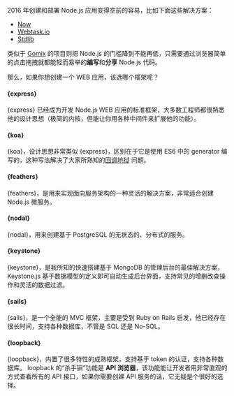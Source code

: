 2016 年创建和部署 Node.js 应用变得空前的容易，比如下面这些解决方案：

* [Now](https://zeit.co/now)
* [Webtask.io](https://webtask.io/)
* [Stdlib](https://stdlib.com/)

类似于 [Gomix](https://gomix.com) 的项目则把 Node.js 的门槛降到不能再低，只需要通过浏览器简单的点击拖拽就都能轻而易举的**编写**和**分享** Node.js 代码。

那么，如果你想创建一个 WEB 应用，该选哪个框架呢？

#### {express}

{express} 已经成为开发 Node.js WEB 应用的标准框架，大多数工程师都很熟悉他的设计思想（极简的内核，但能让你用各种中间件来扩展他的功能）。

#### {koa}

{koa}，设计思想非常类似 {express}，区别在于它是使用 ES6 中的 generator 编写的，这种写法解决了大家所熟知的[回调地狱](https://www.sitepoint.com/saved-from-callback-hell/) 问题。

#### {feathers}

{feathers}，是用来实现面向服务架构的一种灵活的解决方案，非常适合创建 Node.js 微服务。

#### {nodal}

{nodal}，用来创建基于 PostgreSQL 的无状态的、分布式的服务。

#### {keystone}

{keystone}，是我所知的快速搭建基于 MongoDB 的管理后台的最佳解决方案，Keystone.js 基于数据模型的定义即可自动生成后台界面，支持常见的增删改查操作和灵活的数据过滤。

#### {sails}

{sails}，是一个全能的 MVC 框架，主要是受到 Ruby on Rails 启发，他已经存在很长时间，支持各种数据库，不管是 SQL 还是 No-SQL。

#### {loopback}

{loopback}，内置了很多特性的成熟框架，支持基于 token 的认证，支持各种数据库。 loopback 的“杀手锏”功能是 **API 浏览器**，该功能能让开发者用非常直观的方式查看所有的 API 接口，如果你需要创建 API 服务的话，它无疑是个很好的选择。
